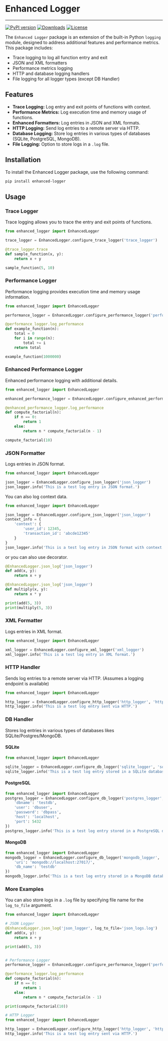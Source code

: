 # Enhanced Logger
--------------------------
[![PyPI version](https://badge.fury.io/py/enhanced_logger.svg)](https://pypi.org/project/enhanced-logger/0.1.1/)
[![Downloads](https://pepy.tech/badge/enhanced_logger)](https://pypi.org/project/enhanced-logger/0.1.1s/)
[![License](https://img.shields.io/badge/license-MIT-blue.svg)](LICENSE)

The `Enhanced Logger` package is an extension of the built-in Python `logging` module, designed to address additional features and performance metrics. This package includes:

- Trace logging to log all function entry and exit
- JSON and XML formatters
- Performance metrics logging
- HTTP and database logging handlers
- File logging for all logger types (except DB Handler)

## Features

- **Trace Logging:** Log entry and exit points of functions with context.
- **Performance Metrics:** Log execution time and memory usage of functions.
- **Enhanced Formatters:** Log entries in JSON and XML formats.
- **HTTP Logging:** Send log entries to a remote server via HTTP.
- **Database Logging:** Store log entries in various types of databases (SQLite, PostgreSQL, MongoDB).
- **File Logging:** Option to store logs in a `.log` file.

## Installation

To install the Enhanced Logger package, use the following command:

```sh
pip install enhanced-logger
```

## Usage

### Trace Logger

Trace logging allows you to trace the entry and exit points of functions.

```python
from enhanced_logger import EnhancedLogger

trace_logger = EnhancedLogger.configure_trace_logger('trace_logger')

@trace_logger.trace
def sample_function(x, y):
    return x + y

sample_function(5, 10)

```

### Performance Logger

Performance logging provides execution time and memory usage information.

```python
from enhanced_logger import EnhancedLogger

performance_logger = EnhancedLogger.configure_performance_logger('performance_logger')

@performance_logger.log_performance
def example_function(n):
    total = 0
    for i in range(n):
        total += i
    return total

example_function(1000000)

```

### Enhanced Performance Logger

Enhanced performance logging with additional details.

```python
from enhanced_logger import EnhancedLogger

enhanced_performance_logger = EnhancedLogger.configure_enhanced_performance_logger('enhanced_performance_logger')

@enhanced_performance_logger.log_performance
def compute_factorial(n):
    if n == 0:
        return 1
    else:
        return n * compute_factorial(n - 1)

compute_factorial(10)

```
### JSON Formatter

Logs entries in JSON format.

```python
from enhanced_logger import EnhancedLogger

json_logger = EnhancedLogger.configure_json_logger('json_logger')
json_logger.info('This is a test log entry in JSON format.')

```
You can also log context data.
```python
from enhanced_logger import EnhancedLogger

json_logger = EnhancedLogger.configure_json_logger('json_logger')
context_info = {
    'context': {
        'user_id': 12345,
        'transaction_id': 'abcde12345'
    }
}
json_logger.info('This is a test log entry in JSON format with context.', extra=context_info)

```
or you can also use decorator.
```python
@EnhancedLogger.json_log('json_logger')
def add(x, y):
    return x + y

@EnhancedLogger.json_log('json_logger')
def multiply(x, y):
    return x * y

print(add(5, 3))
print(multiply(5, 3))

```

### XML Formatter

Logs entries in XML format.

```python
from enhanced_logger import EnhancedLogger

xml_logger = EnhancedLogger.configure_xml_logger('xml_logger')
xml_logger.info('This is a test log entry in XML format.')

```

### HTTP Handler

Sends log entries to a remote server via HTTP. (Assumes a logging endpoint is available)

```python
from enhanced_logger import EnhancedLogger

http_logger = EnhancedLogger.configure_http_logger('http_logger', 'http://example.com/log', method='POST', headers={'Content-Type': 'application/json'})
http_logger.info('This is a test log entry sent via HTTP.')

```

### DB Handler

Stores log entries in various types of databases likes SQLite/Postgres/MongoDB.

#### SQLite
```python
from enhanced_logger import EnhancedLogger

sqlite_logger = EnhancedLogger.configure_db_logger('sqlite_logger', 'sqlite', {'db_path': 'logs.db'})
sqlite_logger.info('This is a test log entry stored in a SQLite database.')

```

#### PostgreSQL
```python
from enhanced_logger import EnhancedLogger
postgres_logger = EnhancedLogger.configure_db_logger('postgres_logger', 'postgres', {
    'dbname': 'testdb',
    'user': 'dbuser',
    'password': 'dbpass',
    'host': 'localhost',
    'port': 5432
})
postgres_logger.info('This is a test log entry stored in a PostgreSQL database.')

```
#### MongoDB
```python
from enhanced_logger import EnhancedLogger
mongodb_logger = EnhancedLogger.configure_db_logger('mongodb_logger', 'mongodb', {
    'uri': 'mongodb://localhost:27017/',
    'db_name': 'testdb'
})
mongodb_logger.info('This is a test log entry stored in a MongoDB database.')

```
### More Examples
You can also store logs in a `.log` file by specifying file name for the `log_to_file` argument.

```python
from enhanced_logger import EnhancedLogger

# JSON Logger
@EnhancedLogger.json_log('json_logger', log_to_file='json_logs.log')
def add(x, y):
    return x + y

print(add(5, 3))


# Performance Logger
performance_logger = EnhancedLogger.configure_performance_logger('performance_logger', log_to_file='performance_logs.log')

@performance_logger.log_performance
def compute_factorial(n):
    if n == 0:
        return 1
    else:
        return n * compute_factorial(n - 1)

print(compute_factorial(10))

# HTTP Logger
from enhanced_logger import EnhancedLogger

http_logger = EnhancedLogger.configure_http_logger('http_logger', 'http://example.com/log', method='POST', headers={'Content-Type': 'application/json'}, log_to_file='http_logs.log')
http_logger.info('This is a test log entry sent via HTTP.')

```